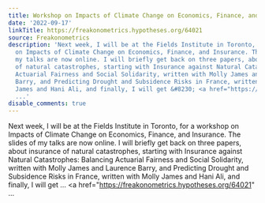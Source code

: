 ```yaml
---
title: Workshop on Impacts of Climate Change on Economics, Finance, and Insurance
date: '2022-09-17'
linkTitle: https://freakonometrics.hypotheses.org/64021
source: Freakonometrics
description: 'Next week, I will be at the Fields Institute in Toronto, for a workshop
  on Impacts of Climate Change on Economics, Finance, and Insurance. The slides of
  my talks are now online. I will briefly get back on three papers, about insurance
  of natural catastrophes, starting with Insurance against Natural Catastrophes: Balancing
  Actuarial Fairness and Social Solidarity, written with Molly James and Laurence
  Barry, and Predicting Drought and Subsidence Risks in France, written with Molly
  James and Hani Ali, and finally, I will get &#8230; <a href="https://freakonometrics.hypotheses.org/64021"
  ...'
disable_comments: true
---
```

Next week, I will be at the Fields Institute in Toronto, for a workshop on Impacts of Climate Change on Economics, Finance, and Insurance. The slides of my talks are now online. I will briefly get back on three papers, about insurance of natural catastrophes, starting with Insurance against Natural Catastrophes: Balancing Actuarial Fairness and Social Solidarity, written with Molly James and Laurence Barry, and Predicting Drought and Subsidence Risks in France, written with Molly James and Hani Ali, and finally, I will get &#8230; <a href="https://freakonometrics.hypotheses.org/64021" ...